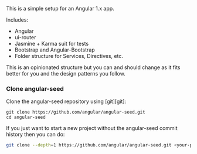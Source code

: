 This is a simple setup for an Angular 1.x app.

Includes:
  - Angular
  - ui-router
  - Jasmine + Karma suit for tests
  - Bootstrap and Angular-Bootstrap
  - Folder structure for Services, Directives, etc.
  
  
This is an opinionated structure but you can and should change as it fits better for you and the design patterns you follow.


### Clone angular-seed

Clone the angular-seed repository using [git][git]:

```
git clone https://github.com/angular/angular-seed.git
cd angular-seed
```

If you just want to start a new project without the angular-seed commit history then you can do:

```bash
git clone --depth=1 https://github.com/angular/angular-seed.git <your-project-name>
```
